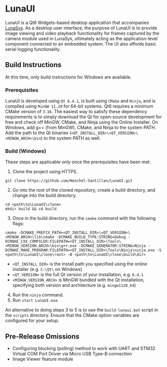 # LunaUI

LunaUI is a Qt6 Widgets-based desktop application that accompanies [LunaSys](https://github.com/Henchel-Santillan/LunaSys). As a desktop user interface, the purpose of LunaUI is to provide image viewing and video playback functionality for frames captured by the camera module used in LunaSys, ultimately acting as the application-level component connected to an embedded system. The UI also affords basic serial logging functionality.

## Build Instructions

At this time, only build instructions for Windows are available.

### Prerequisites
LunaUI is developed using `Qt 6.4.1`, is built using `CMake` and `Ninja`, and is compiled using `MinGW 11.20` for 64-bit systems. Qt6 requires a minimum CMake version of `3.16`. The easiest way to satisfy these dependency requirements is to simply download the Qt for open-source development for free and check off MinGW, CMake, and Ninja using the Online Installer. On Windows, add g++ (from MinGW), CMake, and Ninja to the system PATH. Add the path to the Qt binaries (`<QT_INSTALL_DIR>\<QT_VERSION>\<MINGW_ARCH>\bin`) to the system PATH as well.

### Build (Windows)

These steps are applicable _only_ once the prerequisites have been met.

1. Clone the project using HTTPS.

`git clone https://github.com/Henchel-Santillan/LunaUI.git`

2. Go into the root of the cloned repository, create a build directory, and change into the build directory.
```
cd <path\to\LunaUI\clone>
mkdir build && cd build
```

3. Once in the build directory, run the `cmake` command with the following flags:

```
cmake -DCMAKE_PREFIX_PATH=<QT_INSTALL_DIR>\<QT_VERSION>\<MINGW_ARCH>\lib\cmake -DCMAKE_BUILD_TYPE:STRING=Debug -DCMAKE_CXX_COMPILER:FILEPATH=<QT_INSTALL_DIR>\Tools\<MINGW_VERSION_ARCH>\bin\g++.exe -DCMAKE_GENERATOR:STRING=Ninja -DCMAKE_MAKE_PROGRAM:FILEPATH=<QT_INSTALL_DIR>\Tools\Ninja\ninja.exe -S <path\to\LunaUI\clone\root> -B <path\to\LunaUI\clone\build\dir>
```

* `<QT_INSTALL_DIR>` is the install path you specified using the online installer (e.g. `C:\Qt\` on Windows)
* `<QT_VERSION>` is the full Qt version of your installation, e.g. `6.4.1`
* `<MINGW_VERSION_ARCH>` is MinGW bundled with the Qt installation, specifying both version and architecture (e.g. `mingw1120_64`)

4. Run the `ninja` command.
5. Run `start LunaUI.exe`.

An alternative to doing steps 3 to 5 is to use the `build-lunaui.bat` script in the `scripts` directory. Ensure that the CMake option variables are configured for your setup.

## Pre-Release Omissions
* Configuring blocking (polling) method to work with UART and STM32 Virtual COM Port Driver via Micro USB Type-B connection
* Image Viewer feature module
